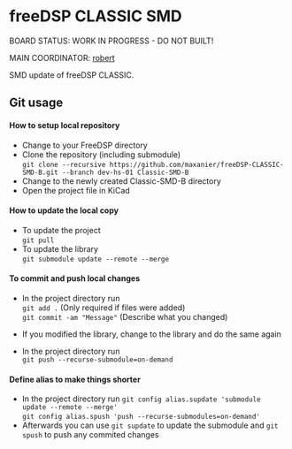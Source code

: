 # freeDSP CLASSIC SMD

BOARD STATUS: WORK IN PROGRESS - DO NOT BUILT!

MAIN COORDINATOR: [robert](https://github.com/FreeDSP-Robert)


SMD update of freeDSP CLASSIC.

## Git usage

#### How to setup local repository
- Change to your FreeDSP directory
- Clone the repository (including submodule)  
 `git clone --recursive https://github.com/maxanier/freeDSP-CLASSIC-SMD-B.git --branch dev-hs-01 Classic-SMD-B`
- Change to the newly created Classic-SMD-B directory
- Open the project file in KiCad

#### How to update the local copy
- To update the project  
  `git pull`
- To update the library  
  `git submodule update --remote --merge`

#### To commit and push local changes
- In the project directory run  
  `git add .` (Only required if files were added)  
  `git commit -am "Message"`  (Describe what you changed)    
- If you modified the library, change to the library and do the same again

- In the project directory run  
  `git push --recurse-submodule=on-demand`  

#### Define alias to make things shorter
- In the project directory run
  `git config alias.supdate 'submodule update --remote --merge'`  
  `git config alias.spush 'push --recurse-submodules=on-demand'`  
- Afterwards you can use `git supdate` to update the submodule and `git spush` to push any commited changes  
